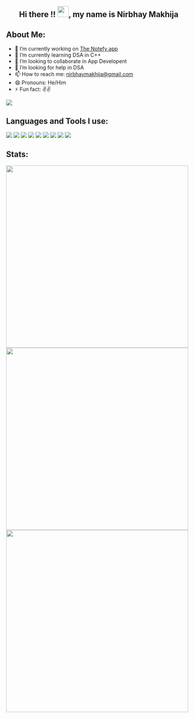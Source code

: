 <h2 align = "center"> Hi there !! <img src="https://raw.githubusercontent.com/MartinHeinz/MartinHeinz/master/wave.gif" width="30px">, my name is Nirbhay Makhija </h2>





 ## About Me:
- 🔭 I’m currently working on <a href="https://github.com/Nirbhay-nrb/notefy">The Notefy app</a>
- 🌱 I’m currently learning DSA in C++
- 👯 I’m looking to collaborate in App Developent
- 🤔 I’m looking for help in DSA
- 📫 How to reach me: nirbhaymakhija@gmail.com
- 😄 Pronouns: He/Him
- ⚡ Fun fact: ✌✌

 ![](https://komarev.com/ghpvc/?username=Nirbhay-nrb&color=ff69b4)


## Languages and Tools I use:

<img src="https://img.icons8.com/color/48/000000/c-programming.png"/> <img src="https://img.icons8.com/color/48/000000/c-plus-plus-logo.png"/> <img src="https://img.icons8.com/color/48/000000/python--v1.png"/>
<img src="https://img.icons8.com/color/48/000000/flutter.png"/> <img src="https://img.icons8.com/color/48/000000/dart.png"/> <img src="https://img.icons8.com/color/48/000000/firebase.png"/> <img src="https://img.icons8.com/color/48/000000/git.png"/> <img src="https://img.icons8.com/fluency/48/000000/github.png"/> <img src="https://img.icons8.com/color/48/000000/visual-studio-code-2019.png"/> 

## Stats: 
<img width="495px" src="https://github-readme-stats.vercel.app/api?username=Nirbhay-nrb&show_icons=true&theme=nightowl&hide_border=false&include_all_commits=true&hide_title=false" /> 
<img width="495px" src="https://github-readme-stats.vercel.app/api/top-langs/?username=Nirbhay-nrb&layout=compact&theme=nightowl&hide_border=false&hide_title=true" />
<img width ="495px" src="https://github-readme-streak-stats.herokuapp.com/?user=Nirbhay-nrb&theme=nightowl"/>


